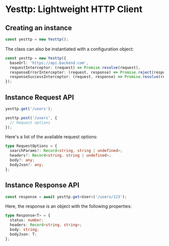 # Yesttp: Lightweight HTTP Client

## Creating an instance

```ts
const yesttp = new Yesttp();
```

The class can also be instantiated with a configuration object:

```ts
const yesttp = new Yesttp({
  baseUrl: 'https://api.backend.com',
  requestInterceptor: (request) => Promise.resolve(request),
  responseErrorIntercepter: (request, response) => Promise.reject(response),
  responseSuccessInterceptor: (request, response) => Promise.resolve(response),
});
```

## Instance Request API

```ts
yesttp.get('/users');

yesttp.post('/users', {
  // Request options
});
```

Here's a list of the available request options:

```ts
type RequestOptions = {
  searchParams?: Record<string, string | undefined>;
  headers?: Record<string, string | undefined>;
  body?: any;
  bodyJson?: any;
};
```

## Instance Response API

```ts
const response = await yesttp.get<User>('/users/123');
```

Here, the response is an object with the following properties:

```ts
type Response<T> = {
  status: number;
  headers: Record<string, string>;
  body: string;
  bodyJson: T;
};
```

